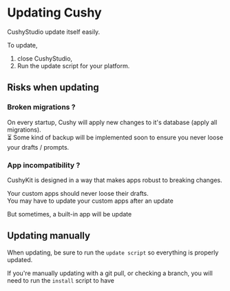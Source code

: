 # Updating Cushy

CushyStudio update itself easily.&#x20;

To update,&#x20;

1. close CushyStudio,&#x20;
2. Run the update script for your platform.&#x20;

## Risks when updating

### Broken migrations ?

On every startup, Cushy will apply new changes to it's database (apply all migrations).\
⏳ Some kind of backup will be implemented soon to ensure you never loose your drafts / prompts.

### App incompatibility ?

CushyKit is designed in a way that makes apps robust to breaking changes.

Your custom apps should never loose their drafts. \
You may have to update your custom apps after an update

But sometimes, a built-in app will be update

## Updating manually

When updating, be sure to run the `update script` so everything is properly updated.

If you're manually updating with a git pull, or checking a branch, you will need to run the `install` script to have
